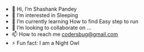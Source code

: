 - 👋 Hi, I’m Shashank Pandey
- 👀 I’m interested in Sleeping
- 🌱 I’m currently learning How to find Easy step to run
- 💞️ I’m looking to collaborate on ...
- 📫 How to reach me codersbug@gmail.com 
- ⚡ Fun fact: I am a Night Owl

<!---
webvokess/webvokess is a ✨ special ✨ repository because its `README.md` (this file) appears on your GitHub profile.
You can click the Preview link to take a look at your changes.
--->
